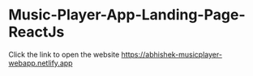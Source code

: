 # Music-Player-App-Landing-Page-ReactJs

Click the link to open the website
https://abhishek-musicplayer-webapp.netlify.app
